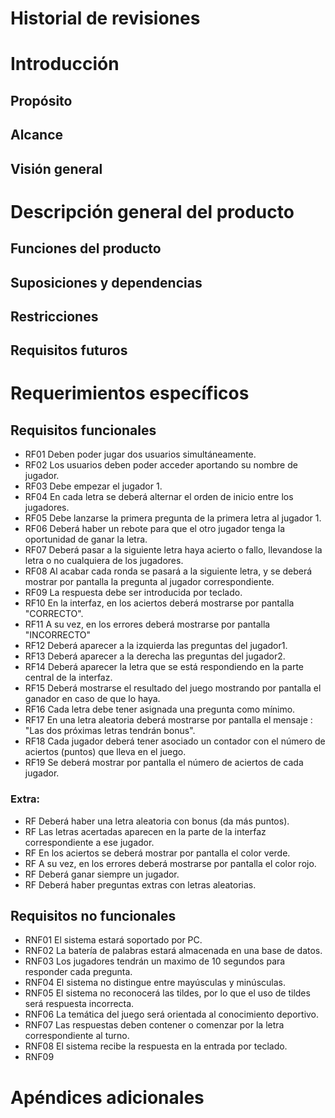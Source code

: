 # Historial de revisiones

  
# Introducción
## Propósito
## Alcance
## Visión general

# Descripción general del producto
## Funciones del producto
## Suposiciones y dependencias
## Restricciones
## Requisitos futuros

# Requerimientos específicos
## Requisitos funcionales
* RF01 Deben poder jugar dos usuarios simultáneamente.
* RF02 Los usuarios deben poder acceder aportando su nombre de jugador.
* RF03 Debe empezar el jugador 1.
* RF04 En cada letra se deberá alternar el orden de inicio entre los jugadores.
* RF05 Debe lanzarse la primera pregunta de la primera letra al jugador 1.
* RF06 Deberá haber un rebote para que el otro jugador tenga la oportunidad de ganar la letra.
* RF07 Deberá pasar a la siguiente letra haya acierto o fallo, llevandose la letra o no cualquiera de los jugadores.
* RF08 Al acabar cada ronda se pasará a la siguiente letra, y se deberá mostrar por pantalla la pregunta al jugador correspondiente. 
* RF09 La respuesta debe ser introducida por teclado.
* RF10 En la interfaz, en los aciertos deberá mostrarse por pantalla "CORRECTO".
* RF11 A su vez, en los errores deberá mostrarse por pantalla "INCORRECTO"
* RF12 Deberá aparecer a la izquierda las preguntas del jugador1.
* RF13 Deberá aparecer a la derecha las preguntas del jugador2.
* RF14 Deberá aparecer la letra que se está respondiendo en la parte central de la interfaz.
* RF15 Deberá mostrarse el resultado del juego mostrando por pantalla el ganador en caso de que lo haya.
* RF16 Cada letra debe tener asignada una pregunta como mínimo.
* RF17 En una letra aleatoria deberá mostrarse por pantalla el mensaje : "Las dos próximas letras tendrán bonus".
* RF18 Cada jugador deberá tener asociado un contador con el número de aciertos (puntos) que lleva en el juego.
* RF19 Se deberá mostrar por pantalla el número de aciertos de cada jugador.


### Extra:
* RF Deberá haber una letra aleatoria con bonus (da más puntos).
* RF Las letras acertadas aparecen en la parte de la interfaz correspondiente a ese jugador.
* RF En los aciertos se deberá mostrar por pantalla el color verde.
* RF A su vez, en los errores deberá mostrarse por pantalla el color rojo.
* RF Deberá ganar siempre un jugador.
* RF Deberá haber preguntas extras con letras aleatorias.


## Requisitos no funcionales
* RNF01 El sistema estará soportado por PC.
* RNF02 La batería de palabras estará almacenada en una base de datos.
* RNF03 Los jugadores tendrán un maximo de 10 segundos para responder cada pregunta.
* RNF04 El sistema no distingue entre mayúsculas y minúsculas.
* RNF05 El sistema no reconocerá las tildes, por lo que el uso de tildes será respuesta incorrecta.
* RNF06 La temática del juego será orientada al conocimiento deportivo.
* RNF07 Las respuestas deben contener o comenzar por la letra correspondiente al turno.
* RNF08 El sistema recibe la respuesta en la entrada por teclado.
* RNF09 

# Apéndices adicionales

